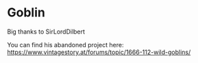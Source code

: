 # Goblin

Big thanks to SirLordDilbert

You can find his abandoned project here: https://www.vintagestory.at/forums/topic/1666-112-wild-goblins/